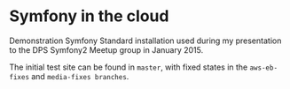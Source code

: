
Symfony in the cloud
====================

Demonstration Symfony Standard installation used during my presentation to the DPS Symfony2 Meetup group in January 2015.

The initial test site can be found in `master`, with fixed states in the `aws-eb-fixes` and `media-fixes branches`.
